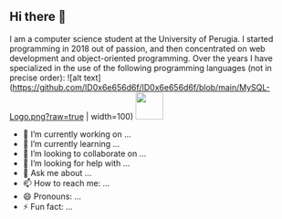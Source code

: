 ## Hi there 📀

I am a computer science student at the University of Perugia. I started programming in 2018 out of passion, and then concentrated on web development and object-oriented programming. Over the years I have specialized in the use of the following programming languages ​​(not in precise order):
![alt text](https://github.com/ID0x6e656d6f/ID0x6e656d6f/blob/main/MySQL-Logo.png?raw=true | width=100)
<img src="https://github.com/favicon.ico" width="48">


- 🔭 I’m currently working on ...
- 🌱 I’m currently learning ...
- 👯 I’m looking to collaborate on ...
- 🤔 I’m looking for help with ...
- 💬 Ask me about ...
- 📫 How to reach me: ...
- 😄 Pronouns: ...
- ⚡ Fun fact: ...

